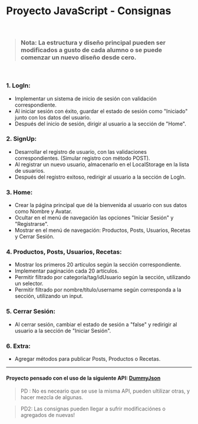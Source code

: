 # Proyecto JavaScript - Consignas

<br>

> ### Nota: La estructura y diseño principal pueden ser modificados a gusto de cada alumno o se puede comenzar un nuevo diseño desde cero.

<br>

### 1. LogIn:
- Implementar un sistema de inicio de sesión con validación correspondiente.
- Al iniciar sesión con éxito, guardar el estado de sesión como "Iniciado" junto con los datos del usuario.
- Después del inicio de sesión, dirigir al usuario a la sección de "Home".
### 2. SignUp:
- Desarrollar el registro de usuario, con las validaciones correspondientes. (Simular registro con método POST).
- Al registrar un nuevo usuario, almacenarlo en el LocalStorage en la lista de usuarios.
- Después del registro exitoso, redirigir al usuario a la sección de LogIn.
### 3. Home:
- Crear la página principal que dé la bienvenida al usuario con sus datos como Nombre y Avatar.
- Ocultar en el menú de navegación las opciones "Iniciar Sesión" y "Registrarse".
- Mostrar en el menú de navegación: Productos, Posts, Usuarios, Recetas y Cerrar Sesión.
### 4. Productos, Posts, Usuarios, Recetas:
- Mostrar los primeros 20 artículos según la sección correspondiente.
- Implementar paginación cada 20 artículos.
- Permitir filtrado por categoría/tag/idUsuario según la sección, utilizando un selector.
- Permitir filtrado por nombre/título/username según corresponda a la sección, utilizando un input.
### 5. Cerrar Sesión:
- Al cerrar sesión, cambiar el estado de sesión a "false" y redirigir al usuario a la sección de "Iniciar Sesión".
### 6. Extra:
- Agregar métodos para publicar Posts, Productos o Recetas.

<hr>

#### Proyecto pensado con el uso de la siguiente API: [DummyJson](https://dummyjson.com/)
> PD : No es neceario que se use la misma API, pueden ultilizar otras, y hacer mezcla de algunas.

> PD2: Las consignas pueden llegar a sufrir modificaciónes o agregados de nuevas!
